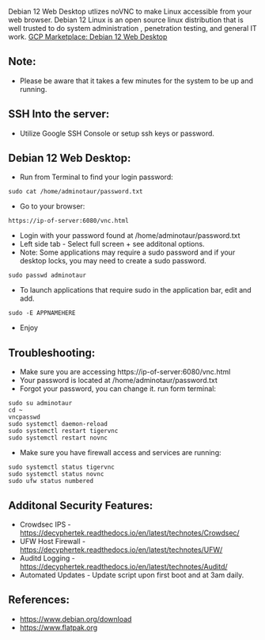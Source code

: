 Debian 12 Web Desktop utlizes noVNC to make Linux accessible from your web browser. Debian 12 Linux is an open source 
linux distribution that is well trusted to do system administration , penetration testing, and general IT work. 
[GCP Marketplace: Debian 12 Web Desktop ](https://console.cloud.google.com/marketplace/product/server-build-415714/debian-12-web-desktop)

Note:
-------
* Please be aware that it takes a few minutes for the system to be up and running. 

SSH Into the server:
--------------------
* Utilize Google SSH Console or setup ssh keys or password.

Debian 12 Web Desktop:
------------------------------
* Run from Terminal to find your login password:
```
sudo cat /home/adminotaur/password.txt
```
* Go to your browser:
```
https://ip-of-server:6080/vnc.html
```
* Login with your password found at /home/adminotaur/password.txt
* Left side tab - Select full screen + see additonal options. 
* Note: Some applications may require a sudo password and if your desktop locks, you may need to create a sudo password.
``` 
sudo passwd adminotaur
```
* To launch applications that require sudo in the application bar, edit and add.
```
sudo -E APPNAMEHERE
```
* Enjoy 

Troubleshooting:
-----------------
* Make sure you are accessing https://ip-of-server:6080/vnc.html
* Your password is located at /home/adminotaur/password.txt
* Forgot your password, you can change it. run form terminal:
```
sudo su adminotaur
cd ~
vncpasswd
sudo systemctl daemon-reload 
sudo systemctl restart tigervnc
sudo systemctl restart novnc
```
* Make sure you have firewall access and services are running:
```
sudo systemctl status tigervnc
sudo systemctl status novnc
sudo ufw status numbered
```

Additonal Security Features:
----------------------------
* Crowdsec IPS - https://decyphertek.readthedocs.io/en/latest/technotes/Crowdsec/
* UFW Host Firewall - https://decyphertek.readthedocs.io/en/latest/technotes/UFW/
* Auditd Logging - https://decyphertek.readthedocs.io/en/latest/technotes/Auditd/
* Automated Updates - Update script upon first boot and at 3am daily.

References:
------------
* https://www.debian.org/download
* https://www.flatpak.org
